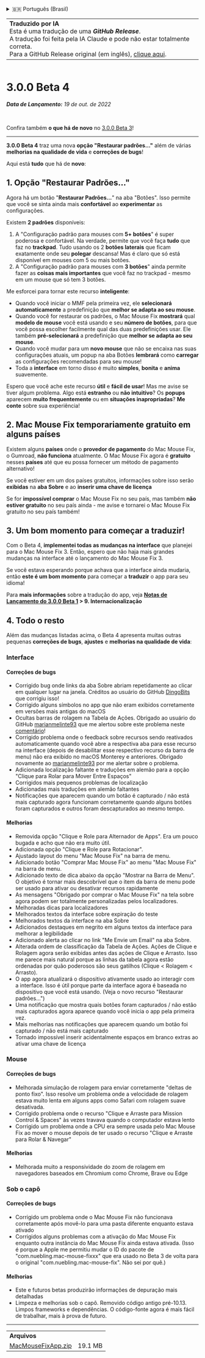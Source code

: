 <details>
<summary>🇧🇷 Português (Brasil)</summary>

[🇬🇧 English (GitHub)](https://github.com/noah-nuebling/mac-mouse-fix/releases/tag/3.0.0-Beta-4)\
[🇦🇩 Català](https://redirect.macmousefix.com/?target=mmf-release&tag=3.0.0-Beta-4&locale=ca)\
[🇩🇪 Deutsch](https://redirect.macmousefix.com/?target=mmf-release&tag=3.0.0-Beta-4&locale=de)\
[🇪🇸 Español](https://redirect.macmousefix.com/?target=mmf-release&tag=3.0.0-Beta-4&locale=es)\
[🇫🇷 Français](https://redirect.macmousefix.com/?target=mmf-release&tag=3.0.0-Beta-4&locale=fr)\
[🇮🇩 Indonesia](https://redirect.macmousefix.com/?target=mmf-release&tag=3.0.0-Beta-4&locale=id)\
[🇮🇹 Italiano](https://redirect.macmousefix.com/?target=mmf-release&tag=3.0.0-Beta-4&locale=it)\
[🇭🇺 Magyar](https://redirect.macmousefix.com/?target=mmf-release&tag=3.0.0-Beta-4&locale=hu)\
[🇳🇱 Nederlands](https://redirect.macmousefix.com/?target=mmf-release&tag=3.0.0-Beta-4&locale=nl)\
[🇵🇱 Polski](https://redirect.macmousefix.com/?target=mmf-release&tag=3.0.0-Beta-4&locale=pl)\
**🇧🇷 Português (Brasil)**\
[🇵🇹 Português (Portugal)](https://redirect.macmousefix.com/?target=mmf-release&tag=3.0.0-Beta-4&locale=pt-PT)\
[🇷🇴 Română](https://redirect.macmousefix.com/?target=mmf-release&tag=3.0.0-Beta-4&locale=ro)\
[🇸🇪 Svenska](https://redirect.macmousefix.com/?target=mmf-release&tag=3.0.0-Beta-4&locale=sv)\
[🇻🇳 Tiếng Việt](https://redirect.macmousefix.com/?target=mmf-release&tag=3.0.0-Beta-4&locale=vi)\
[🇹🇷 Türkçe](https://redirect.macmousefix.com/?target=mmf-release&tag=3.0.0-Beta-4&locale=tr)\
[🇨🇿 Čeština](https://redirect.macmousefix.com/?target=mmf-release&tag=3.0.0-Beta-4&locale=cs)\
[🇬🇷 Ελληνικά](https://redirect.macmousefix.com/?target=mmf-release&tag=3.0.0-Beta-4&locale=el)\
[🇷🇺 Русский](https://redirect.macmousefix.com/?target=mmf-release&tag=3.0.0-Beta-4&locale=ru)\
[🇺🇦 Українська](https://redirect.macmousefix.com/?target=mmf-release&tag=3.0.0-Beta-4&locale=uk)\
[🇮🇱 עברית](https://redirect.macmousefix.com/?target=mmf-release&tag=3.0.0-Beta-4&locale=he)\
[🇸🇦 العربية](https://redirect.macmousefix.com/?target=mmf-release&tag=3.0.0-Beta-4&locale=ar)\
[🇮🇳 हिन्दी](https://redirect.macmousefix.com/?target=mmf-release&tag=3.0.0-Beta-4&locale=hi)\
[🇹🇭 ไทย](https://redirect.macmousefix.com/?target=mmf-release&tag=3.0.0-Beta-4&locale=th)\
[🇨🇳 中文 (简体)](https://redirect.macmousefix.com/?target=mmf-release&tag=3.0.0-Beta-4&locale=zh-Hans)\
[🇨🇳 中文 (繁體)](https://redirect.macmousefix.com/?target=mmf-release&tag=3.0.0-Beta-4&locale=zh-Hant)\
[🇭🇰 中文（香港)](https://redirect.macmousefix.com/?target=mmf-release&tag=3.0.0-Beta-4&locale=zh-HK)\
[🇯🇵 日本語](https://redirect.macmousefix.com/?target=mmf-release&tag=3.0.0-Beta-4&locale=ja)\
[🇰🇷 한국어](https://redirect.macmousefix.com/?target=mmf-release&tag=3.0.0-Beta-4&locale=ko)\
[Help translate Mac Mouse Fix to different languages!](https://github.com/noah-nuebling/mac-mouse-fix/discussions/731)
</details>
<table align=><td>
<b>Traduzido por IA</b><br>
Esta é uma tradução de uma <b><em>GitHub Release</em></b>.<br>
A tradução foi feita pela IA Claude e pode não estar totalmente correta.<br>
Para a GitHub Release original (em inglês), <a href="https://github.com/noah-nuebling/mac-mouse-fix/releases/tag/3.0.0-Beta-4">clique aqui</a>.
</td></table>

<table></table>

# 3.0.0 Beta 4
***Data de Lançamento:** 19 de out. de 2022*

<br>

Confira também **o que há de novo** no [3.0.0 Beta 3](https://github.com/noah-nuebling/mac-mouse-fix/releases/tag/3.0.0-Beta-3)!

---

**3.0.0 Beta 4** traz uma nova **opção "Restaurar padrões..."** além de várias **melhorias na qualidade de vida** e **correções de bugs**!

Aqui está **tudo** que há de **novo**:

## 1. Opção "Restaurar Padrões..."

Agora há um botão "**Restaurar Padrões...**" na aba "Botões".
Isso permite que você se sinta ainda mais **confortável** ao **experimentar** as configurações.

Existem **2 padrões** disponíveis:

1. A "Configuração padrão para mouses com **5+ botões**" é super poderosa e confortável. Na verdade, permite que você faça **tudo** que faz no **trackpad**. Tudo usando os 2 **botões laterais** que ficam exatamente onde seu **polegar** descansa! Mas é claro que só está disponível em mouses com 5 ou mais botões.
2. A "Configuração padrão para mouses com **3 botões**" ainda permite fazer as **coisas mais importantes** que você faz no trackpad - mesmo em um mouse que só tem 3 botões.

Me esforcei para tornar este recurso **inteligente**:

- Quando você iniciar o MMF pela primeira vez, ele **selecionará automaticamente** a predefinição que **melhor se adapta ao seu mouse**.
- Quando você for restaurar os padrões, o Mac Mouse Fix **mostrará** qual **modelo de mouse** você está usando e seu **número de botões**, para que você possa escolher facilmente qual das duas predefinições usar. Ele também **pré-selecionará** a predefinição que **melhor se adapta ao seu mouse**.
- Quando você mudar para um **novo mouse** que não se encaixa nas suas configurações atuais, um popup na aba Botões **lembrará** como **carregar** as configurações recomendadas para seu mouse!
- Toda a **interface** em torno disso é muito **simples**, **bonita** e **anima** suavemente.

Espero que você ache este recurso **útil** e **fácil de usar**! Mas me avise se tiver algum problema.
Algo está **estranho** ou **não intuitivo**? Os **popups** aparecem **muito frequentemente** ou em **situações inapropriadas**? **Me conte** sobre sua experiência!

## 2. Mac Mouse Fix temporariamente gratuito em alguns países

Existem alguns **países** onde o **provedor de pagamento** do Mac Mouse Fix, o Gumroad, **não funciona** atualmente.
O Mac Mouse Fix agora é **gratuito** nesses **países** até que eu possa fornecer um método de pagamento alternativo!

Se você estiver em um dos países gratuitos, informações sobre isso serão **exibidas** na **aba Sobre** e ao **inserir uma chave de licença**

Se for **impossível comprar** o Mac Mouse Fix no seu país, mas também **não estiver gratuito** no seu país ainda - me avise e tornarei o Mac Mouse Fix gratuito no seu país também!

## 3. Um bom momento para começar a traduzir!

Com o Beta 4, **implementei todas as mudanças na interface** que planejei para o Mac Mouse Fix 3. Então, espero que não haja mais grandes mudanças na interface até o lançamento do Mac Mouse Fix 3.

Se você estava esperando porque achava que a interface ainda mudaria, então **este é um bom momento** para começar a **traduzir** o app para seu idioma!

Para **mais informações** sobre a tradução do app, veja **[Notas de Lançamento do 3.0.0 Beta 1](https://github.com/noah-nuebling/mac-mouse-fix/releases/tag/3.0.0-Beta-1.1) > 9. Internacionalização**

## 4. Todo o resto

Além das mudanças listadas acima, o Beta 4 apresenta muitas outras pequenas **correções de bugs**, **ajustes** e **melhorias na qualidade de vida**:

### Interface

#### Correções de bugs

- Corrigido bug onde links da aba Sobre abriam repetidamente ao clicar em qualquer lugar na janela. Créditos ao usuário do GitHub [DingoBits](https://github.com/DingoBits) que corrigiu isso!
- Corrigido alguns símbolos no app que não eram exibidos corretamente em versões mais antigas do macOS
- Ocultas barras de rolagem na Tabela de Ações. Obrigado ao usuário do GitHub [marianmelinte93](https://github.com/marianmelinte93) que me alertou sobre este problema neste [comentário](https://github.com/noah-nuebling/mac-mouse-fix/discussions/366#discussioncomment-3728994)!
- Corrigido problema onde o feedback sobre recursos sendo reativados automaticamente quando você abre a respectiva aba para esse recurso na interface (depois de desabilitar esse respectivo recurso da barra de menu) não era exibido no macOS Monterey e anteriores. Obrigado novamente ao [marianmelinte93](https://github.com/marianmelinte93) por me alertar sobre o problema.
- Adicionada localização faltante e traduções em alemão para a opção "Clique para Rolar para Mover Entre Espaços"
- Corrigidos mais pequenos problemas de localização
- Adicionadas mais traduções em alemão faltantes
- Notificações que aparecem quando um botão é capturado / não está mais capturado agora funcionam corretamente quando alguns botões foram capturados e outros foram descapturados ao mesmo tempo.

#### Melhorias

- Removida opção "Clique e Role para Alternador de Apps". Era um pouco bugada e acho que não era muito útil.
- Adicionada opção "Clique e Role para Rotacionar".
- Ajustado layout do menu "Mac Mouse Fix" na barra de menu.
- Adicionado botão "Comprar Mac Mouse Fix" ao menu "Mac Mouse Fix" na barra de menu.
- Adicionado texto de dica abaixo da opção "Mostrar na Barra de Menu". O objetivo é tornar mais descobrível que o item da barra de menu pode ser usado para ativar ou desativar recursos rapidamente
- As mensagens "Obrigado por comprar o Mac Mouse Fix" na tela sobre agora podem ser totalmente personalizadas pelos localizadores.
- Melhoradas dicas para localizadores
- Melhorados textos da interface sobre expiração do teste
- Melhorados textos da interface na aba Sobre
- Adicionados destaques em negrito em alguns textos da interface para melhorar a legibilidade
- Adicionado alerta ao clicar no link "Me Envie um Email" na aba Sobre.
- Alterada ordem de classificação da Tabela de Ações. Ações de Clique e Rolagem agora serão exibidas antes das ações de Clique e Arrasto. Isso me parece mais natural porque as linhas da tabela agora estão ordenadas por quão poderosos são seus gatilhos (Clique < Rolagem < Arrasto).
- O app agora atualizará o dispositivo ativamente usado ao interagir com a interface. Isso é útil porque parte da interface agora é baseada no dispositivo que você está usando. (Veja o novo recurso "Restaurar padrões...")
- Uma notificação que mostra quais botões foram capturados / não estão mais capturados agora aparece quando você inicia o app pela primeira vez.
- Mais melhorias nas notificações que aparecem quando um botão foi capturado / não está mais capturado
- Tornado impossível inserir acidentalmente espaços em branco extras ao ativar uma chave de licença

### Mouse

#### Correções de bugs

- Melhorada simulação de rolagem para enviar corretamente "deltas de ponto fixo". Isso resolve um problema onde a velocidade de rolagem estava muito lenta em alguns apps como Safari com rolagem suave desativada.
- Corrigido problema onde o recurso "Clique e Arraste para Mission Control & Spaces" às vezes travava quando o computador estava lento
- Corrigido um problema onde a CPU era sempre usada pelo Mac Mouse Fix ao mover o mouse depois de ter usado o recurso "Clique e Arraste para Rolar & Navegar"

#### Melhorias

- Melhorada muito a responsividade do zoom de rolagem em navegadores baseados em Chromium como Chrome, Brave ou Edge

### Sob o capô

#### Correções de bugs

- Corrigido um problema onde o Mac Mouse Fix não funcionava corretamente após movê-lo para uma pasta diferente enquanto estava ativado
- Corrigidos alguns problemas com a ativação do Mac Mouse Fix enquanto outra instância do Mac Mouse Fix ainda estava ativada. (Isso é porque a Apple me permitiu mudar o ID do pacote de "com.nuebling.mac-mouse-fixxx" que era usado no Beta 3 de volta para o original "com.nuebling.mac-mouse-fix". Não sei por quê.)

#### Melhorias

- Este e futuros betas produzirão informações de depuração mais detalhadas
- Limpeza e melhorias sob o capô. Removido código antigo pré-10.13. Limpos frameworks e dependências. O código-fonte agora é mais fácil de trabalhar, mais à prova de futuro.

---

<table align="start">
<tr>
    <td colspan=2>
        <b>Arquivos</b>
    </td>
</tr>
<tr>
    <td><a href="https://github.com/noah-nuebling/mac-mouse-fix/releases/download/3.0.0-Beta-4/MacMouseFixApp.zip">MacMouseFixApp.zip</a></td>
    <td>19.1 MB</td>
</tr>
</table>
